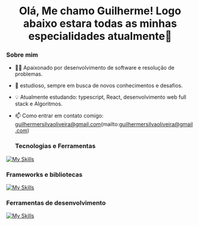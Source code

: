<h1 align="center">Olá, Me chamo Guilherme! Logo abaixo estara todas as minhas especialidades atualmente👋</h1>

### Sobre mim

- 👨‍💻 Apaixonado por desenvolvimento de software e resolução de problemas.
- 🚀 estudioso, sempre em busca de novos conhecimentos e desafios.
- 💡 Atualmente estudando: typescript, React, desenvolvimento web full stack e Algoritmos.
- 📫 Como entrar em contato comigo: guilhermersilvaoliveira@gmail.com(mailto:guilhermersilvaoliveira@gmail.com)

  ### Tecnologias e Ferramentas

[![My Skills](https://skillicons.dev/icons?i=js,html,css,javascript,ts,docker,nodejs,java)](https://skillicons.dev)


 ### Frameworks e bibliotecas

[![My Skills](https://skillicons.dev/icons?i=react,tailwind,npm,vite,pnpm,bootstrap)](https://skillicons.dev)


### Ferramentas de desenvolvimento 


[![My Skills](https://skillicons.dev/icons?i=vscode,git,idea,sublime,figma,postman,ibexpert,nosql)](https://skillicons.dev)

 

 



  
</div>


